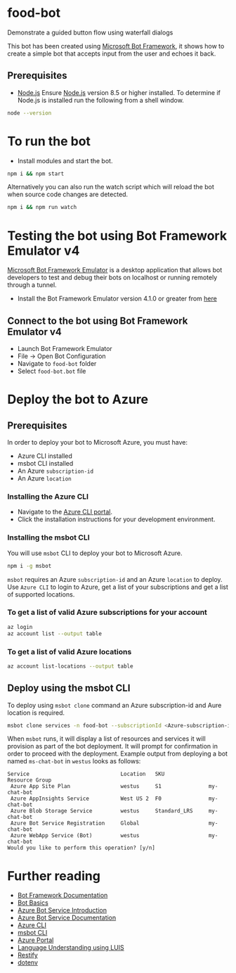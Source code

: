 # food-bot
Demonstrate a guided button flow using waterfall dialogs

This bot has been created using [Microsoft Bot Framework][1], it shows how to create a simple bot that accepts input from the user and echoes it back.

## Prerequisites
- [Node.js][4]
Ensure [Node.js][4] version 8.5 or higher installed.  To determine if Node.js is installed run the following from a shell window.
```bash
node --version
```

# To run the bot
- Install modules and start the bot.
```bash
npm i && npm start
```
Alternatively you can also run the watch script which will reload the bot when source code changes are detected.
```bash
npm i && npm run watch
```

# Testing the bot using Bot Framework Emulator **v4**
[Microsoft Bot Framework Emulator][5] is a desktop application that allows bot developers to test and debug their bots on localhost or running remotely through a tunnel.

- Install the Bot Framework Emulator version 4.1.0 or greater from [here][6]

## Connect to the bot using Bot Framework Emulator **v4**
- Launch Bot Framework Emulator
- File -> Open Bot Configuration
- Navigate to `food-bot` folder
- Select `food-bot.bot` file

# Deploy the bot to Azure
## Prerequisites
In order to deploy your bot to Microsoft Azure, you must have:
- Azure CLI installed
- msbot CLI installed
- An Azure `subscription-id`
- An Azure `location`

### Installing the Azure CLI
- Navigate to the [Azure CLI portal][8].
- Click the installation instructions for your development environment.

### Installing the msbot CLI
You will use `msbot` CLI to deploy your bot to Microsoft Azure.
```bash
npm i -g msbot
```
`msbot` requires an Azure `subscription-id` and an Azure `location` to deploy.  Use `Azure CLI` to login to Azure, get a list of your subscriptions and get a list of supported locations.

### To get a list of valid Azure subscriptions for your account
```bash
az login
az account list --output table
```
### To get a list of valid Azure locations
```bash
az account list-locations --output table
```


## Deploy using the msbot CLI
To deploy using `msbot clone` command an Azure subscription-id and Aure location is required.
```bash
msbot clone services -n food-bot --subscriptionId <Azure-subscription-id> -l <Azure-location> --sdkLanguage "Node" -f deploymentScripts/msbotClone
```
When `msbot` runs, it will display a list of resources and services it will provision as part of the bot deployment.  It will prompt for confirmation in order to proceed with the deployment.  Example output from deploying a bot named `ms-chat-bot` in `westus` looks as follows:
```
Service                             Location   SKU              Resource Group
 Azure App Site Plan                westus     S1               my-chat-bot
 Azure AppInsights Service          West US 2  F0               my-chat-bot
 Azure Blob Storage Service         westus     Standard_LRS     my-chat-bot
 Azure Bot Service Registration     Global                      my-chat-bot
 Azure WebApp Service (Bot)         westus                      my-chat-bot
Would you like to perform this operation? [y/n]
```

# Further reading
- [Bot Framework Documentation][20]
- [Bot Basics][32]
- [Azure Bot Service Introduction][21]
- [Azure Bot Service Documentation][22]
- [Azure CLI][7]
- [msbot CLI][9]
- [Azure Portal][10]
- [Language Understanding using LUIS][11]
- [Restify][30]
- [dotenv][31]

[1]: https://dev.botframework.com
[2]: https://www.typescriptlang.org
[3]: https://www.typescriptlang.org/#download-links
[4]: https://nodejs.org
[5]: https://github.com/microsoft/botframework-emulator
[6]: https://github.com/Microsoft/BotFramework-Emulator/releases
[7]: https://docs.microsoft.com/en-us/cli/azure/?view=azure-cli-latest
[8]: https://docs.microsoft.com/en-us/cli/azure/install-azure-cli?view=azure-cli-latest
[9]: https://github.com/Microsoft/botbuilder-tools/tree/master/packages/MSBot
[10]: https://portal.azure.com
[11]: https://luis.ai
[20]: https://docs.botframework.com
[21]: https://docs.microsoft.com/en-us/azure/bot-service/bot-service-overview-introduction?view=azure-bot-service-4.0
[22]: https://docs.microsoft.com/en-us/azure/bot-service/?view=azure-bot-service-4.0
[30]: https://www.npmjs.com/package/restify
[31]: https://www.npmjs.com/package/dotenv
[32]: https://docs.microsoft.com/en-us/azure/bot-service/bot-builder-basics?view=azure-bot-service-4.0
